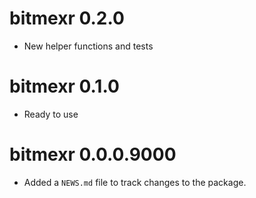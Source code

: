 # bitmexr 0.2.0

* New helper functions and tests

# bitmexr 0.1.0 

* Ready to use

# bitmexr 0.0.0.9000

* Added a `NEWS.md` file to track changes to the package.
